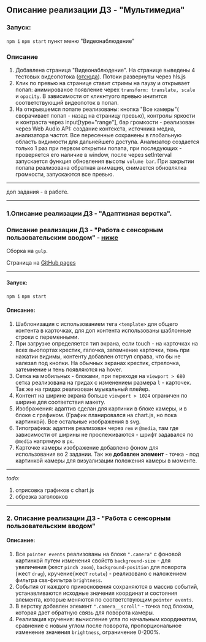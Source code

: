 ## Описание реализации ДЗ - "Мультимедиа"
 
### Запуск:

`npm i`
`npm start`
пункт меню "Видеонаблюдение"

### Описание 

1. Добавлена страница "Видеонаблюдение". На странице выведены 4 тестовых видеопотока ([отсюда](https://github.com/mad-gooze/shri-2018-2-multimedia-homework/blob/master/streams/README.md)). Потоки развернуты через hls.js
1. Клик по превью на странице ставит стримы на паузу и открывает попап: анимированое появление черех `transform: translate, scale` и `opacity`. В зависимости от кликнтуого превью инитится соответствующий видеопоток в попап. 
1. На открывшемся попапе реализованы: кнопка "Все камеры"( сворачивает попап - назад на страницу превью), контролы яркости и контраста через input[type="range"],
бар громкости - реализован через Web Audio API: создание контекста, источника медиа, анализатора частот. Все пересенные сохранены в глобальную область видимости для дальнейшего доступа. Анализатор создается только 1 раз при первом открытии попапа, при последующих - проверяется его наличие в window, после через setInterval запускается функция обновления высоты `volume bar`. При закрытии попапа реализована обратная анимация, снимается обновлялка громкости, запускаются все превью.

*** 
доп задания - в работе. 







_____________________________________________________


### 1.Описание реализации ДЗ - "Адаптивная верстка".

### Описание реализации ДЗ - "Работа с сенсорным пользовательским вводом" - [ниже](#2-Описание-реализации-ДЗ---Работа-с-сенсорным-пользовательским-вводом)
Сборка на `gulp`.

Страница на [GitHub pages](https://fox-tracks.github.io/shri-2018_hw1_rwd/dist)

-----------------

#### Запуск:

`npm i`
`npm start`


#### Описание:
1. Шаблонизация с использованием тега `<template>` для общего контента в карточках, для доп контента использованы шаблонные строки c переменными.
1. При загрузке определяется тип экрана, если touch - на карточках на всех вьюпортах крестик, галочка, затемнение карточки, тень при нажатии видимы,
контенту добавлен отступ справа, что бы не налезал под кнопки. На обычных экранах крестик, стрелочка, затемнение и тень появляются на hover.
1. Сетка на мобильных - блоками, при переходе на `viewport > 680` сетка реализована на гридах с изменением размера `l` - карточек.
Так же на гридах реализован муыкальный плейер.
1. Контент на ширине экрана больше `viewport > 1024` ограничен по ширине для соответствия макету.
1. Изображения: адаптив сделан для картинки в блоке камеры, и в блоке с графиком. (График планировался на chart.js, но пока картинкой).
Все остальные изображения в svg.
1. Типографика: адаптив реализован через `rem`  и `@media`, там где зависимости от ширины не прослеживаются - шрифт задавался по `@media` напрямую в `px`.
1. Карточке камеры изображение добавлено фоном для использования во 2 задании.
Так же **добавлен элемент** - точка - под картинкой камеры для визуализации положения камеры в моменте.


------------------
_todo:_
1. отрисовка графиков с chart.js
2. обрезка заголовков


------------------
### 2. Описание реализации ДЗ - "Работа с сенсорным пользовательским вводом"

#### Описание:
1. Все `pointer events` реализованы на блоке `".camera"` с фоновой картинкой путем изменения свойств `background-size` - для увеличения (жест `pinch zoom`), `background-position` для поворота (жест `drag`), кручение(жест `rotate`) - реализовано с наложением фильтра css-фильтра `brightness`. 
1. События от каждого прикосновения сохраняются в массив событий, устанавливаются исходные значения координат и состояния элемента, которые меняются по соответствующим `pointer events`. 
1. В верстку добавлен элемент `".camera__scroll"` - точка под блоком, которая дает обратную связь для поворота камеры.
1. Реализация кручения: вычисление угла по начальным координатам, сравнение с новым углом после поворота, пропорциональное изменение значения `brightness`, ограничение 0-200%.

